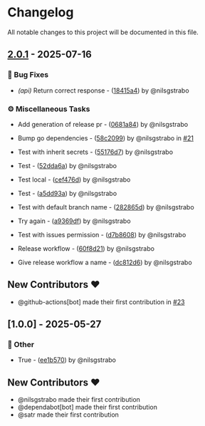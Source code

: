 # Changelog

All notable changes to this project will be documented in this file.

## [2.0.1](https://github.com/nilsgstrabo/aspnet-webapp/compare/v2.0.0..v2.0.1) - 2025-07-16

### 🐛 Bug Fixes

- *(api)* Return correct response - ([18415a4](https://github.com/nilsgstrabo/aspnet-webapp/commit/18415a4f5a23a28ce17638f5a6c45e2d310840fa)) by @nilsgstrabo


### ⚙️ Miscellaneous Tasks

- Add generation of release pr - ([0681a84](https://github.com/nilsgstrabo/aspnet-webapp/commit/0681a8423ae8fd2c99115e16c88e8e8b57284aec)) by @nilsgstrabo

- Bump go dependencies - ([58c2099](https://github.com/nilsgstrabo/aspnet-webapp/commit/58c2099acdcac5e6c9a74ef94620025148f0824d)) by @nilsgstrabo in [#21](https://github.com/nilsgstrabo/aspnet-webapp/pull/21)

- Test with inherit secrets - ([55176d7](https://github.com/nilsgstrabo/aspnet-webapp/commit/55176d74b3aac18be19371fa415068b6496556ba)) by @nilsgstrabo

- Test - ([52dda6a](https://github.com/nilsgstrabo/aspnet-webapp/commit/52dda6adeac2b323e6a243a1e1de4c9bee395d55)) by @nilsgstrabo

- Test local - ([cef476d](https://github.com/nilsgstrabo/aspnet-webapp/commit/cef476d4ac0fdf7d34f57898c56342b339f0c05c)) by @nilsgstrabo

- Test - ([a5dd93a](https://github.com/nilsgstrabo/aspnet-webapp/commit/a5dd93a334786087b8378bb08aad388070e9d120)) by @nilsgstrabo

- Test with default branch name - ([282865d](https://github.com/nilsgstrabo/aspnet-webapp/commit/282865d9be41974f40ae37430682f484438a6d25)) by @nilsgstrabo

- Try again - ([a9369df](https://github.com/nilsgstrabo/aspnet-webapp/commit/a9369dfcd7b554566cb7b527ddac0c34481cf51c)) by @nilsgstrabo

- Test with issues permission - ([d7b8608](https://github.com/nilsgstrabo/aspnet-webapp/commit/d7b86082d9237dd7c9aaa6df81410cf93462976e)) by @nilsgstrabo

- Release workflow - ([60f8d21](https://github.com/nilsgstrabo/aspnet-webapp/commit/60f8d212c862fcfbf54aaceb5c3c31a08eaa5b32)) by @nilsgstrabo

- Give release workflow a name - ([dc812d6](https://github.com/nilsgstrabo/aspnet-webapp/commit/dc812d667b2e543e65c144f961d55ffb4a0af92f)) by @nilsgstrabo


## New Contributors ❤️

* @github-actions[bot] made their first contribution in [#23](https://github.com/nilsgstrabo/aspnet-webapp/pull/23)
## [1.0.0] - 2025-05-27

### 💼 Other

- True - ([ee1b570](https://github.com/nilsgstrabo/aspnet-webapp/commit/ee1b570842dbdcbcfb7688e28b5be24dbd26f677)) by @nilsgstrabo


## New Contributors ❤️

* @nilsgstrabo made their first contribution
* @dependabot[bot] made their first contribution
* @satr made their first contribution
<!-- generated by git-cliff -->
